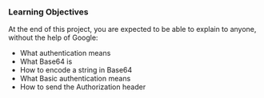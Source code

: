 ### Learning Objectives

At the end of this project, you are expected to be able to explain to anyone, without the help of Google:

- What authentication means
- What Base64 is
- How to encode a string in Base64
- What Basic authentication means
- How to send the Authorization header

